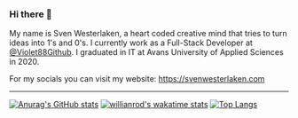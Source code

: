 ### Hi there 👋

My name is Sven Westerlaken, a heart coded creative mind that tries to turn ideas into 1's and 0's. I currently work as a Full-Stack Developer at [@Violet88Github](https://github.com/Violet88github). I graduated in IT at Avans University of Applied Sciences in 2020.

For my socials you can visit my website: https://svenwesterlaken.com

---

[![Anurag's GitHub stats](https://github-readme-stats.vercel.app/api?username=SvenWesterlaken&count_private=true)](https://github.com/SvenWesterlaken?tab=repositories)
[![willianrod's wakatime stats](https://github-readme-stats.vercel.app/api/wakatime?username=svenwstrl&layout=compact)](https://wakatime.com/@svenwstrl)
[![Top Langs](https://github-readme-stats.vercel.app/api/top-langs/?username=anuraghazra&layout=compact)](https://github.com/SvenWesterlaken?tab=repositories)

<!--
**SvenWesterlaken/SvenWesterlaken** is a ✨ _special_ ✨ repository because its `README.md` (this file) appears on your GitHub profile.

Here are some ideas to get you started:

- 🔭 I’m currently working on ...
- 🌱 I’m currently learning ...
- 👯 I’m looking to collaborate on ...
- 🤔 I’m looking for help with ...
- 💬 Ask me about ...
- 📫 How to reach me: ...
- 😄 Pronouns: ...
- ⚡ Fun fact: ...
-->
